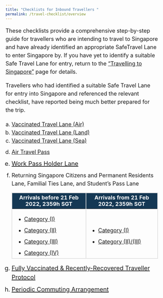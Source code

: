 ```yaml
---
title: "Checklists for Inbound Travellers "
permalink: /travel-checklist/overview
---
```


<p style="font-size:18px; margin-bottom:10px; line-height:1.5;">These checklists provide a comprehensive step-by-step guide for travellers who are intending to travel to Singapore and have already identified an appropriate SafeTravel Lane to enter Singapore by. If you have yet to identify a suitable Safe Travel Lane for entry, return to the <a href="/arriving/overview" target="_blank">“Travelling to Singapore”</a> page for details.</p>

<p style="font-size:18px; margin-bottom:10px; line-height:1.5;">Travellers who had identified a suitable Safe Travel Lane for entry into Singapore and referenced the relevant checklist, have reported being much better prepared for the trip.</p>

<ol style="padding-left:20px; font-size:20px; margin-bottom:0px;">
	<li style="font-size:18px; margin-top:0px; margin-bottom:0px; line-height:1.5; list-style-type:lower-alpha; "><a href="/vtl/travel-checklist" target="_blank">Vaccinated Travel Lane (Air)</a>
	</li>
	<li style="font-size:18px; margin-top:0px; margin-bottom:0px; line-height:1.5; list-style-type:lower-alpha; "><a href="/vtl-land/travel-checklist"  target="_blank">Vaccinated Travel Lane (Land)</a>
	</li>
	<li style="font-size:18px; margin-top:0px; margin-bottom:0px; line-height:1.5; list-style-type:lower-alpha; "><a href="/vtl-sea/travel-checklist"  target="_blank">Vaccinated Travel Lane (Sea)</a>
	</li>
	<li style="font-size:18px; margin-top:10px; margin-bottom:0px; line-height:1.5; list-style-type:lower-alpha; "><a href="/atp/requirements-and-process"  target="_blank">Air Travel Pass</a>
	</li>
	<li style="font-size:20px; margin-top:10px; margin-bottom:0px; line-height:1.5; list-style-type:lower-alpha; "><a href="/wphl/shn-and-swab-summary" target="_blank">Work Pass Holder Lane</a>
	</li>
		<li style="font-size:18px; margin-top:10px; margin-bottom:0px; line-height:1.5; list-style-type:lower-alpha; ">Returning Singapore Citizens and Permanent Residents Lane, Familial Ties Lane, and Student’s Pass Lane <br>
			<table>
  <thead>
    <tr>
     <th style="margin-top:0px; margin-bottom:0px; font-size:18px;border-left:2px solid #E0E0E0;border-right:2px solid #E0E0E0;border-top:2px solid #E0E0E0; background-color:#153854; color:white;"><b>Arrivals before 21 Feb 2022, 2359h SGT</b></th><th style="margin-top:0px; margin-bottom:0px; font-size:18px;border-right:2px solid #E0E0E0;border-top:2px solid #E0E0E0; background-color:#153854; color:white;"><b>Arrivals from 21 Feb 2022, 2359h SGT</b></th>
    </tr>
  </thead>
  <tbody>
    <tr>
      <td style="margin-top:0px; margin-bottom:0px; font-size:18px;border-bottom:2px solid #E0E0E0;border-left:2px solid #E0E0E0;border-right:2px solid #E0E0E0;"><ol style="list-style-type:disc;">
	      <li style="line-height:1.5;font-size:18px;"><a href="/travel-checklist/category-1"  target="_blank">Category (I)</a></li>
	       <li style="line-height:1.5;margin-top:10px;font-size:18px;"><a href="/travel-checklist/category-2"  target="_blank">Category (II)</a></li>
	       <li style="line-height:1.5;margin-top:10px;font-size:18px;"><a href="/travel-checklist/category-3" target="_blank">Category (III)</a></li>
	       <li style="line-height:1.5;margin-top:10px;font-size:18px;"><a href="/travel-checklist/category-4" target="_blank">Category (IV)</a></li>
	      </ol></td>
      <td style="margin-top:0px; margin-bottom:0px; font-size:18px;border-right:2px solid #E0E0E0; border-bottom:2px solid #E0E0E0;border-left:2px solid #E0E0E0;"><ol style="list-style-type:disc;">
	      <li style="line-height:1.5;font-size:18px;"><a href="/travel-checklist/category-1" target="_blank">Category (I)</a></li>
	      <li style="line-height:1.5;margin-top:10px;font-size:18px;"><a href="/travel-checklist/" target="_blank">Category (II)/(III)</a></li></ol></td>
    </tr>
				</tbody>
			</table>			
	</li>
		<!--<li style="font-size:20px; margin-top:10px; margin-bottom:0px; line-height:1.5; list-style-type:lower-alpha; "><a href="/rgl/travel-checklist" target="_blank">Reciprocal Green Lane</a>
	</li>
		<li style="font-size:20px; margin-top:10px; margin-bottom:0px; line-height:1.5; list-style-type:lower-alpha; "><a href="/travel-checklist/dcev" target="_blank">Death and Critical Illness Emergency Visit Lane</a>
	</li>-->
			<li style="font-size:20px; margin-top:10px; margin-bottom:0px; line-height:1.5; list-style-type:lower-alpha; "><a href="/vaccinated-recovered" target="_blank">Fully Vaccinated & Recently-Recovered Traveller Protocol</a>
	</li>
	<li style="font-size:20px; margin-top:10px; margin-bottom:0px; line-height:1.5; list-style-type:lower-alpha; "><a href="/pca/requirements-and-process" target="_blank">Periodic Commuting Arrangement</a>
	</li>
</ol>

